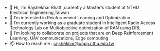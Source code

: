 - 👋 Hi, I’m Rajshekhar Bhatt ,currently a Master's student at NTHU Electrical Engineering,Taiwan
- 👀 I’m interested in Reinforcement Learning and Optimization 
- 🌱 I’m currently working as a graduate student in Intelligent Radio Access Technology Lab on Multiobjective optimization of RAN using DRL
- 💞️ I’m looking to collaborate on projects that are on Deep Reinforcement Learning, UAV communications, Edge computing
- 📫 How to reach me : rajshekhar@gapp.nthu.edu.tw

<!---
Rajxb/Rajxb is a ✨ special ✨ repository because its `README.md` (this file) appears on your GitHub profile.
You can click the Preview link to take a look at your changes.
--->

